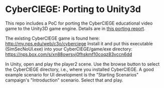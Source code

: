 # CyberCIEGE: Porting to Unity3d #
This repo includes a PoC for porting the CyberCIEGE educational
video game to the Unity3D game engine.  Details are in [this porting report](CyberCIEGEPortingReport.pdf).

The existing CyberCIEGE game is found here: <http://my.nps.edu/web/c3o/cyberciege>
Install it and put this executable (SimSecNoUI.exe) into your CyberCIEGE/game/exe directory: <https://nps.box.com/s/xn88owrsvj0fhskmf10coqz83vccn6dd>

In Unity, open and play the player2 scene.  Use the browse button to select the CyberCIEGE directory,
i.e., where you installed CyberCIEGE.  A good example scenario for UI development is the "Starting Scenarios"
campaign's "Introduction" scenario.  Select that and play.
